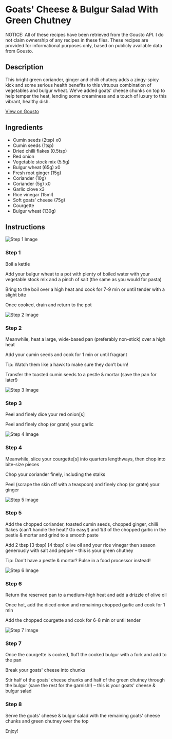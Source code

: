 # Goats' Cheese & Bulgur Salad With Green Chutney

NOTICE: All of these recipes have been retrieved from the Gousto API. I do not claim ownership of any recipes in these files. These recipes are provided for informational purposes only, based on publicly available data from Gousto.

## Description

This bright green coriander, ginger and chilli chutney adds a zingy-spicy kick and some serious health benefits to this virtuous combination of vegetables and bulgur wheat. We’ve added goats’ cheese chunks on top to help temper the heat, lending some creaminess and a touch of luxury to this vibrant, healthy dish. 

[View on Gousto](https://www.gousto.co.uk/recipes/cookbook/goats-cheese-with-spicy-green-chutney)

## Ingredients

- Cumin seeds (2tsp) x0
- Cumin seeds (1tsp)
- Dried chilli flakes (0.5tsp)
- Red onion
- Vegetable stock mix (5.5g)
- Bulgur wheat (65g) x0
- Fresh root ginger (15g)
- Coriander (10g)
- Coriander (5g) x0
- Garlic clove x3
- Rice vinegar (15ml)
- Soft goats' cheese (75g)
- Courgette
- Bulgur wheat (130g)

## Instructions

![Step 1 Image](https://production-media.gousto.co.uk/cms/recipe-step-image/123.-step-1-x200.jpg)

### Step 1

Boil a kettle

Add your bulgur wheat to a pot with plenty of boiled water with your vegetable stock mix and a pinch of salt (the same as you would for pasta)

Bring to the boil over a high heat and cook for 7-9 min or until tender with a slight bite

Once cooked, drain and return to the pot

![Step 2 Image](https://production-media.gousto.co.uk/cms/recipe-step-image/123.-step-2-x200.jpg)

### Step 2

Meanwhile, heat a large, wide-based pan (preferably non-stick) over a high heat

Add your cumin seeds and cook for 1 min or until fragrant

Tip: Watch them like a hawk to make sure they don’t burn!

Transfer the toasted cumin seeds to a pestle & mortar (save the pan for later!)

![Step 3 Image](https://production-media.gousto.co.uk/cms/recipe-step-image/123.-step-3-x200.jpg)

### Step 3

Peel and finely dice your red onion[s]

Peel and finely chop (or grate) your garlic

![Step 4 Image](https://production-media.gousto.co.uk/cms/recipe-step-image/123.-step-4-x200.jpg)

### Step 4

Meanwhile, slice your courgette[s] into quarters lengthways, then chop into bite-size pieces

Chop your coriander finely, including the stalks

Peel (scrape the skin off with a teaspoon) and finely chop (or grate) your ginger

![Step 5 Image](https://production-media.gousto.co.uk/cms/recipe-step-image/123.-step-5-x200.jpg)

### Step 5

Add the chopped coriander, toasted cumin seeds, chopped ginger, chilli flakes (can't handle the heat? Go easy!) and 1/3 of the chopped garlic in the pestle & mortar and grind to a smooth paste

Add 2 tbsp <span class="text-purple">[3 tbsp]</span> <span class="text-danger">[4 tbsp]</span> olive oil and your rice vinegar then season generously with salt and pepper – this is your green chutney

Tip: Don't have a pestle & mortar? Pulse in a food processor instead!

![Step 6 Image](https://production-media.gousto.co.uk/cms/recipe-step-image/123.-step-6-x200.jpg)

### Step 6

Return the reserved pan to a medium-high heat and add a drizzle of olive oil

Once hot, add the diced onion and remaining chopped garlic and cook for 1 min

Add the chopped courgette and cook for 6-8 min or until tender

![Step 7 Image](https://production-media.gousto.co.uk/cms/recipe-step-image/123.-step-7-x200.jpg)

### Step 7

Once the courgette is cooked, fluff the cooked bulgur with a fork and add to the pan

Break your goats' cheese into chunks

Stir half of the goats' cheese chunks and half of the green chutney through the bulgur (save the rest for the garnish!) – this is your goats' cheese & bulgur salad

### Step 8

Serve the goats' cheese & bulgur salad with the remaining goats' cheese chunks and green chutney over the top

Enjoy!

